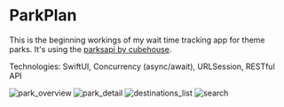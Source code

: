 # ParkPlan
This is the beginning workings of my wait time tracking app for theme parks. It's using the [parksapi by cubehouse](https://github.com/ThemeParks/parksapi).

Technologies: SwiftUI, Concurrency (async/await), URLSession, RESTful API

![park_overview](https://user-images.githubusercontent.com/6664220/229390360-ddd830c9-edb8-4171-a078-1fd70a6fbddb.png) ![park_detail](https://user-images.githubusercontent.com/6664220/229390368-7d5284db-3e22-4828-b9bc-16153343aec2.png) ![destinations_list](https://user-images.githubusercontent.com/6664220/229390372-f7e87046-2256-4600-9c8c-94dc1d993d1d.png) ![search](https://user-images.githubusercontent.com/6664220/229390377-7c3d0767-4a78-4d68-afec-ddff448c3634.png)
